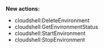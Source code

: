 **New actions:**

- cloudshell:DeleteEnvironment
- cloudshell:GetEnvironmentStatus
- cloudshell:StartEnvironment
- cloudshell:StopEnvironment
